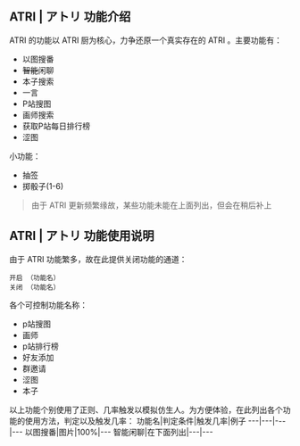 ## ATRI | アトリ 功能介绍
ATRI 的功能以 ATRI 厨为核心，力争还原一个真实存在的 ATRI 。主要功能有：
- 以图搜番
- ~~智能~~闲聊
- 本子搜索
- 一言
- P站搜图
- 画师搜索
- 获取P站每日排行榜
- 涩图

小功能：
- 抽签
- 掷骰子(1-6)

> 由于 ATRI 更新频繁缘故，某些功能未能在上面列出，但会在稍后补上

## ATRI | アトリ 功能使用说明

由于 ATRI 功能繁多，故在此提供关闭功能的通道：
```
开启 （功能名）
关闭 （功能名）
```
各个可控制功能名称：
- p站搜图
- 画师
- p站排行榜
- 好友添加
- 群邀请
- 涩图
- 本子

以上功能个别使用了正则、几率触发以模拟仿生人。为方便体验，在此列出各个功能的使用方法，判定以及触发几率：
功能名|判定条件|触发几率|例子
---|---|---|---
以图搜番|图片|100%|---
智能闲聊|在下面列出|---|---
